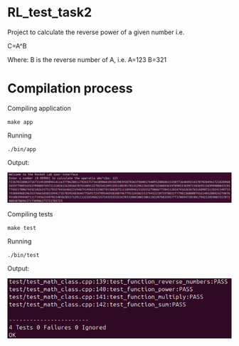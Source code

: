 # RL_test_task2

Project to calculate the reverse power of a given number i.e.

C=A^B

Where:
    B is the reverse number of A, i.e. A=123 B=321



# Compilation process

Compiling application
```
make app
```

Running
```
./bin/app
```
Output:

![Image description](https://github.com/willian-henrique/RL_test_task2/blob/main/image/app_running.png)
  
  
  
Compiling tests

```
make test
```
Running
```
./bin/test
```
Output:

![Image description](https://github.com/willian-henrique/RL_test_task2/blob/main/image/test_running.png)
  
  
  
